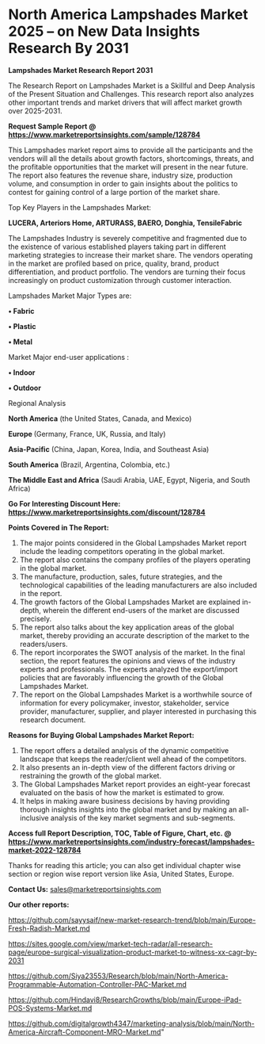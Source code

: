 # North America Lampshades Market 2025 – on New Data Insights Research By 2031

<strong>Lampshades Market Research Report 2031</strong>

The Research Report on Lampshades Market is a Skillful and Deep Analysis of the Present Situation and Challenges. This research report also analyzes other important trends and market drivers that will affect market growth over 2025-2031.

<strong>Request Sample Report @ <a href=https://www.marketreportsinsights.com/sample/128784>https://www.marketreportsinsights.com/sample/128784</a></strong>

This Lampshades market report aims to provide all the participants and the vendors will all the details about growth factors, shortcomings, threats, and the profitable opportunities that the market will present in the near future. The report also features the revenue share, industry size, production volume, and consumption in order to gain insights about the politics to contest for gaining control of a large portion of the market share.

Top Key Players in the Lampshades Market:

<strong>LUCERA, Arteriors Home, ARTURASS, BAERO, Donghia, TensileFabric</strong>

The Lampshades Industry is severely competitive and fragmented due to the existence of various established players taking part in different marketing strategies to increase their market share. The vendors operating in the market are profiled based on price, quality, brand, product differentiation, and product portfolio. The vendors are turning their focus increasingly on product customization through customer interaction.

Lampshades Market Major Types are:

<strong>• Fabric

• Plastic

• Metal</strong>

Market Major end-user applications :

<strong>• Indoor

• Outdoor</strong>

Regional Analysis

</u><strong><b>North America</b></strong> (the United States, Canada, and Mexico)

<strong><b>Europe </b></strong>(Germany, France, UK, Russia, and Italy)

<strong><b>Asia-Pacific</b></strong> (China, Japan, Korea, India, and Southeast Asia)

<strong><b>South America</b></strong> (Brazil, Argentina, Colombia, etc.)

<strong><b>The Middle East and Africa</b></strong> (Saudi Arabia, UAE, Egypt, Nigeria, and South Africa)

<strong>Go For Interesting Discount Here: <a href=https://www.marketreportsinsights.com/discount/128784>https://www.marketreportsinsights.com/discount/128784</a></strong>

<strong>Points Covered in The Report:</strong>
<ol>
  <li>The major points considered in the Global Lampshades Market report include the leading competitors operating in the global market.</li>
  <li>The report also contains the company profiles of the players operating in the global market.</li>
  <li>The manufacture, production, sales, future strategies, and the technological capabilities of the leading manufacturers are also included in the report.</li>
  <li>The growth factors of the Global Lampshades Market are explained in-depth, wherein the different end-users of the market are discussed precisely.</li>
  <li>The report also talks about the key application areas of the global market, thereby providing an accurate description of the market to the readers/users.</li>
  <li>The report incorporates the SWOT analysis of the market. In the final section, the report features the opinions and views of the industry experts and professionals. The experts analyzed the export/import policies that are favorably influencing the growth of the Global Lampshades Market.</li>
  <li>The report on the Global Lampshades Market is a worthwhile source of information for every policymaker, investor, stakeholder, service provider, manufacturer, supplier, and player interested in purchasing this research document.</li>
</ol>
<strong>Reasons for Buying Global Lampshades Market Report:</strong>

<ol>
  <li>The report offers a detailed analysis of the dynamic competitive landscape that keeps the reader/client well ahead of the competitors.</li>
  <li>It also presents an in-depth view of the different factors driving or restraining the growth of the global market.</li>
  <li>The Global Lampshades Market report provides an eight-year forecast evaluated on the basis of how the market is estimated to grow.</li>
  <li>It helps in making aware business decisions by having providing thorough insights insights into the global market and by making an all-inclusive analysis of the key market segments and sub-segments.</li>
</ol>
<strong>Access full Report Description, TOC, Table of Figure, Chart, etc. @ <a href=https://www.marketreportsinsights.com/industry-forecast/lampshades-market-2022-128784>https://www.marketreportsinsights.com/industry-forecast/lampshades-market-2022-128784</a></strong>


Thanks for reading this article; you can also get individual chapter wise section or region wise report version like Asia, United States, Europe.

<strong>Contact Us:</strong>
sales@marketreportsinsights.com

<strong>Our other reports:</strong>

<a href=https://github.com/sayysaif/new-market-research-trend/blob/main/Europe-Fresh-Radish-Market.md>https://github.com/sayysaif/new-market-research-trend/blob/main/Europe-Fresh-Radish-Market.md</a>

<a href=https://sites.google.com/view/market-tech-radar/all-research-page/europe-surgical-visualization-product-market-to-witness-xx-cagr-by-2031>https://sites.google.com/view/market-tech-radar/all-research-page/europe-surgical-visualization-product-market-to-witness-xx-cagr-by-2031</a>

<a href=https://github.com/Siya23553/Research/blob/main/North-America-Programmable-Automation-Controller-PAC-Market.md>https://github.com/Siya23553/Research/blob/main/North-America-Programmable-Automation-Controller-PAC-Market.md</a>

<a href=https://github.com/Hindavi8/ResearchGrowths/blob/main/Europe-iPad-POS-Systems-Market.md>https://github.com/Hindavi8/ResearchGrowths/blob/main/Europe-iPad-POS-Systems-Market.md</a>

<a href=https://github.com/digitalgrowth4347/marketing-analysis/blob/main/North-America-Aircraft-Component-MRO-Market.md>https://github.com/digitalgrowth4347/marketing-analysis/blob/main/North-America-Aircraft-Component-MRO-Market.md</a>"
